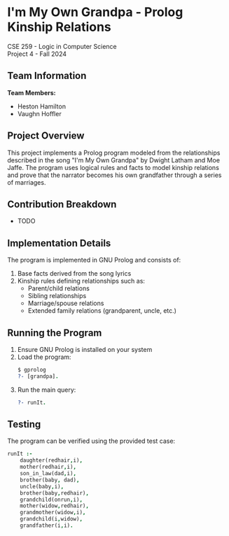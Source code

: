 # I'm My Own Grandpa - Prolog Kinship Relations
CSE 259 - Logic in Computer Science  
Project 4 - Fall 2024

## Team Information

**Team Members:**
- Heston Hamilton
- Vaughn Hoffler

## Project Overview

This project implements a Prolog program modeled from the relationships described in the song "I'm My Own Grandpa" by Dwight Latham and Moe Jaffe. The program uses logical rules and facts to model kinship relations and prove that the narrator becomes his own grandfather through a series of marriages.

## Contribution Breakdown

- TODO

## Implementation Details

The program is implemented in GNU Prolog and consists of:

1. Base facts derived from the song lyrics
2. Kinship rules defining relationships such as:
   - Parent/child relations
   - Sibling relationships
   - Marriage/spouse relations
   - Extended family relations (grandparent, uncle, etc.)

## Running the Program

1. Ensure GNU Prolog is installed on your system
2. Load the program:
   ```prolog
   $ gprolog
   ?- [grandpa].
   ```
3. Run the main query:
   ```prolog
   ?- runIt.
   ```

## Testing

The program can be verified using the provided test case:

```prolog
runIt :- 
    daughter(redhair,i),
    mother(redhair,i),
    son_in_law(dad,i),
    brother(baby, dad),
    uncle(baby,i),
    brother(baby,redhair),
    grandchild(onrun,i),
    mother(widow,redhair),
    grandmother(widow,i),
    grandchild(i,widow),
    grandfather(i,i).
```


